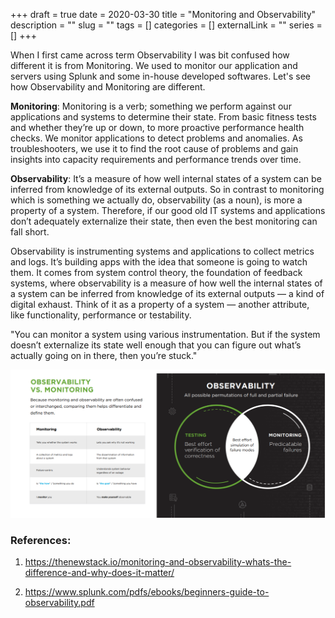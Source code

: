 +++ 
draft = true
date = 2020-03-30
title = "Monitoring and Observability"
description = ""
slug = "" 
tags = []
categories = []
externalLink = ""
series = []
+++

When I first came across term Observability I was bit confused how different it is from Monitoring.
We used to monitor our application and servers using Splunk and some in-house developed softwares.
Let's see how Observability and Monitoring are different.

**Monitoring**:
Monitoring is a verb; something we perform against our applications and systems to determine their state. From basic fitness tests and whether they’re up or down, to more proactive performance health checks. We monitor applications to detect problems and anomalies. As troubleshooters, we use it to find the root cause of problems and gain insights into capacity requirements and performance trends over time.

**Observability**:
It’s a measure of how well internal states of a system can be inferred from knowledge of its external outputs. So in contrast to monitoring which is something we actually do, observability (as a noun), is more a property of a system. Therefore, if our good old IT systems and applications don’t adequately externalize their state, then even the best monitoring can fall short. 

Observability is instrumenting systems and applications to collect metrics and logs. It’s building apps with the idea that someone is going to
watch them. It comes from system control theory, the foundation of feedback systems, where observability is a measure of how well the internal states of a system
can be inferred from knowledge of its external outputs — a kind of digital exhaust. Think of it as a property of a system — another attribute, like functionality,
performance or testability. 

"You can monitor a
system using various
instrumentation. But if the
system doesn’t externalize
its state well enough that
you can figure out what’s
actually going on in there,
then you’re stuck."

![](https://raw.githubusercontent.com/goutamsh/blog/master/content/posts/img_30-03-2020/monitoring_vs_observability.png)

### References:
1. https://thenewstack.io/monitoring-and-observability-whats-the-difference-and-why-does-it-matter/

2. https://www.splunk.com/pdfs/ebooks/beginners-guide-to-observability.pdf

